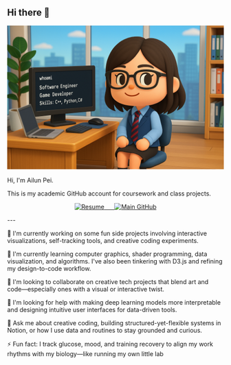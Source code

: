 ## Hi there 👋
![Project Banner](Banner.png)
<!--
**apei3/apei3** is a ✨ _special_ ✨ repository because its `README.md` (this file) appears on your GitHub profile.

Here are some ideas to get you started:

- 🔭 I’m currently working on ...
- 🌱 I’m currently learning ...
- 👯 I’m looking to collaborate on ...
- 🤔 I’m looking for help with ...
- 💬 Ask me about ...
- 📫 How to reach me: ...
- 😄 Pronouns: ...
- ⚡ Fun fact: ...
-->
Hi, I'm Ailun Pei.

This is my academic GitHub account for coursework and class projects.

<p align="center">
  <a href="https://dollars7.github.io/resume/SDE/">
    <img src="https://img.shields.io/badge/📄_View My Resume-4A90E2?style=plastic" alt="Resume">     
  </a>
  <a href="https://github.com/Dollars7">
    <img src="https://img.shields.io/badge/🔗_Main_GitHub-181717?style=plastic&logo=github" alt="Main GitHub">
  </a>
</p>
---

🔭 I'm currently working on some fun side projects involving interactive visualizations, self-tracking tools, and creative coding experiments.

🌱 I'm currently learning computer graphics, shader programming, data visualization, and algorithms. I've also been tinkering with D3.js and refining my design-to-code workflow.

👯 I'm looking to collaborate on creative tech projects that blend art and code—especially ones with a visual or interactive twist.

🤔 I'm looking for help with making deep learning models more interpretable and designing intuitive user interfaces for data-driven tools.

💬 Ask me about creative coding, building structured-yet-flexible systems in Notion, or how I use data and routines to stay grounded and curious.

⚡ Fun fact: I track glucose, mood, and training recovery to align my work rhythms with my biology—like running my own little lab


<!--
📌 You can find my full portfolio and GitHub activity here:  
👉 [@Dollars7](https://github.com/Dollars7)
**Contribution Calendar (apei3)**  
![University Contributions](https://ghchart.rshah.org/apei3)
-->
